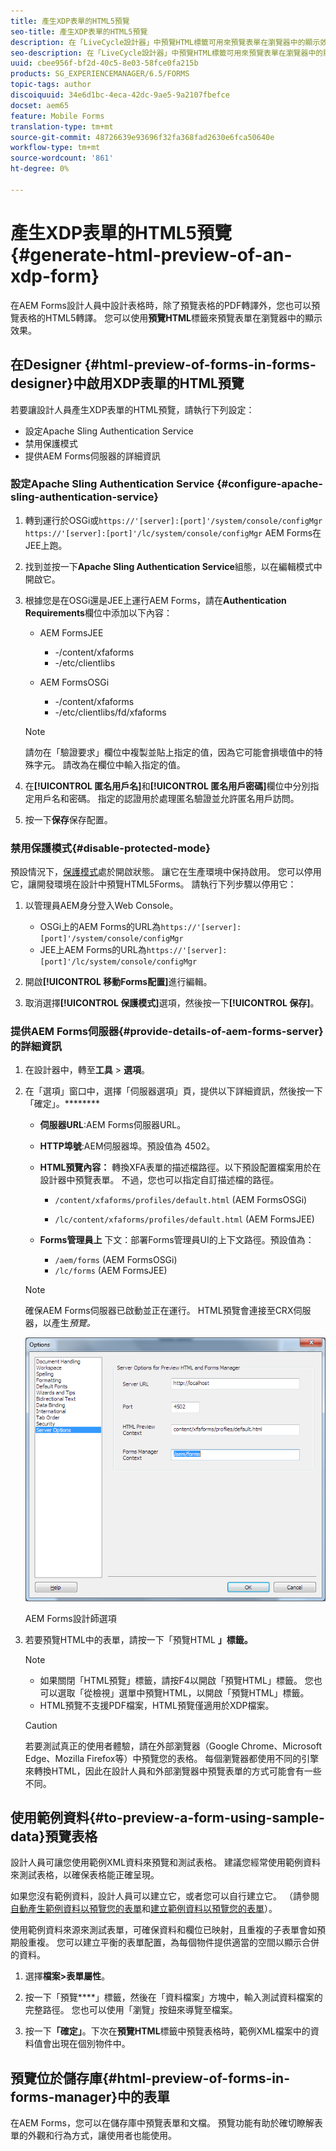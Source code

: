 ```yaml
---
title: 產生XDP表單的HTML5預覽
seo-title: 產生XDP表單的HTML5預覽
description: 在「LiveCycle設計器」中預覽HTML標籤可用來預覽表單在瀏覽器中的顯示效果。
seo-description: 在「LiveCycle設計器」中預覽HTML標籤可用來預覽表單在瀏覽器中的顯示效果。
uuid: cbee956f-bf2d-40c5-8e03-58fce0fa215b
products: SG_EXPERIENCEMANAGER/6.5/FORMS
topic-tags: author
discoiquuid: 34e6d1bc-4eca-42dc-9ae5-9a2107fbefce
docset: aem65
feature: Mobile Forms
translation-type: tm+mt
source-git-commit: 48726639e93696f32fa368fad2630e6fca50640e
workflow-type: tm+mt
source-wordcount: '861'
ht-degree: 0%

---
```



# 產生XDP表單的HTML5預覽{#generate-html-preview-of-an-xdp-form}

在AEM Forms設計人員中設計表格時，除了預覽表格的PDF轉譯外，您也可以預覽表格的HTML5轉譯。 您可以使用&#x200B;**預覽HTML**&#x200B;標籤來預覽表單在瀏覽器中的顯示效果。

## 在Designer {#html-preview-of-forms-in-forms-designer}中啟用XDP表單的HTML預覽

若要讓設計人員產生XDP表單的HTML預覽，請執行下列設定：

* 設定Apache Sling Authentication Service
* 禁用保護模式
* 提供AEM Forms伺服器的詳細資訊

### 設定Apache Sling Authentication Service {#configure-apache-sling-authentication-service}

1. 轉到運行於OSGi或`https://'[server]:[port]'/system/console/configMgr`
   `https://'[server]:[port]'/lc/system/console/configMgr` AEM Forms在JEE上跑。
1. 找到並按一下&#x200B;**Apache Sling Authentication Service**&#x200B;組態，以在編輯模式中開啟它。

1. 根據您是在OSGi還是JEE上運行AEM Forms，請在&#x200B;**Authentication Requirements**&#x200B;欄位中添加以下內容：

   * AEM FormsJEE

      * -/content/xfaforms
      * -/etc/clientlibs
   * AEM FormsOSGi

      * -/content/xfaforms
      * -/etc/clientlibs/fd/xfaforms

   >[!NOTE]
   >
   >請勿在「驗證要求」欄位中複製並貼上指定的值，因為它可能會損壞值中的特殊字元。 請改為在欄位中輸入指定的值。

1. 在&#x200B;**[!UICONTROL 匿名用戶名]**&#x200B;和&#x200B;**[!UICONTROL 匿名用戶密碼]**&#x200B;欄位中分別指定用戶名和密碼。 指定的認證用於處理匿名驗證並允許匿名用戶訪問。
1. 按一下&#x200B;**保存**&#x200B;保存配置。

### 禁用保護模式{#disable-protected-mode}

預設情況下，[保護模式](../../forms/using/get-xdp-pdf-documents-aem.md)處於開啟狀態。 讓它在生產環境中保持啟用。 您可以停用它，讓開發環境在設計中預覽HTML5Forms。 請執行下列步驟以停用它：

1. 以管理員AEM身分登入Web Console。

   * OSGi上的AEM Forms的URL為`https://'[server]:[port]'/system/console/configMgr`
   * JEE上AEM Forms的URL為`https://'[server]:[port]'/lc/system/console/configMgr`

1. 開啟&#x200B;**[!UICONTROL 移動Forms配置]**&#x200B;進行編輯。
1. 取消選擇&#x200B;**[!UICONTROL 保護模式]**&#x200B;選項，然後按一下&#x200B;**[!UICONTROL 保存]**。

### 提供AEM Forms伺服器{#provide-details-of-aem-forms-server}的詳細資訊

1. 在設計器中，轉至&#x200B;**工具** > **選項**。
1. 在「選項」窗口中，選擇「伺服器選項」頁，提供以下詳細資訊，然後按一下「確定」。********

   * **伺服器URL**:AEM Forms伺服器URL。

   * **HTTP埠號**:AEM伺服器埠。預設值為 4502。
   * **HTML預覽內容：** 轉換XFA表單的描述檔路徑。以下預設配置檔案用於在設計器中預覽表單。 不過，您也可以指定自訂描述檔的路徑。

      * `/content/xfaforms/profiles/default.html` (AEM FormsOSGi)

      * `/lc/content/xfaforms/profiles/default.html` (AEM FormsJEE)
   * **Forms管理員上** 下文：部署Forms管理員UI的上下文路徑。預設值為：

      * `/aem/forms` (AEM FormsOSGi)
      * `/lc/forms` (AEM FormsJEE)

   >[!NOTE]
   >
   >確保AEM Forms伺服器已啟動並正在運行。 HTML預覽會連接至CRX伺服器，以產生&#x200B;*預覽。*

   ![AEM Forms設計師選項  ](assets/server_options.png)

   AEM Forms設計師選項

1. 若要預覽HTML中的表單，請按一下「預覽HTML **」標籤。**

   >[!NOTE]
   >
   >
   >
   >
   >    * 如果關閉「HTML預覽」標籤，請按F4以開啟「預覽HTML」標籤。 您也可以選取「從檢視」選單中預覽HTML，以開啟「預覽HTML」標籤。
   >    * HTML預覽不支援PDF檔案，HTML預覽僅適用於XDP檔案。


   >[!CAUTION]
   >
   >若要測試真正的使用者體驗，請在外部瀏覽器（Google Chrome、Microsoft Edge、Mozilla Firefox等）中預覽您的表格。 每個瀏覽器都使用不同的引擎來轉換HTML，因此在設計人員和外部瀏覽器中預覽表單的方式可能會有一些不同。

## 使用範例資料{#to-preview-a-form-using-sample-data}預覽表格

設計人員可讓您使用範例XML資料來預覽和測試表格。 建議您經常使用範例資料來測試表格，以確保表格能正確呈現。

如果您沒有範例資料，設計人員可以建立它，或者您可以自行建立它。 （請參閱[自動產生範例資料以預覽您的表單](https://help.adobe.com/en_US/AEMForms/6.1/DesignerHelp/WS107c29ade9134a2c136ae6f212a1f379c94-8000.2.html#WS92d06802c76abadb-728f46ac129b395660c-7efe.2)和[建立範例資料以預覽您的表單](https://help.adobe.com/en_US/AEMForms/6.1/DesignerHelp/WS107c29ade9134a2c136ae6f212a1f379c94-8000.2.html#WS92d06802c76abadb-728f46ac129b395660c-7eff.2)）。

使用範例資料來源來測試表單，可確保資料和欄位已映射，且重複的子表單會如預期般重複。 您可以建立平衡的表單配置，為每個物件提供適當的空間以顯示合併的資料。

1. 選擇&#x200B;**檔案>表單屬性**。

1. 按一下「預覽&#x200B;****」標籤，然後在「資料檔案」方塊中，輸入測試資料檔案的完整路徑。 您也可以使用「瀏覽」按鈕來導覽至檔案。

1. 按一下&#x200B;**「確定」**。下次在&#x200B;**預覽HTML**&#x200B;標籤中預覽表格時，範例XML檔案中的資料值會出現在個別物件中。

## 預覽位於儲存庫{#html-preview-of-forms-in-forms-manager}中的表單

在AEM Forms，您可以在儲存庫中預覽表單和文檔。 預覽功能有助於確切瞭解表單的外觀和行為方式，讓使用者也能使用。
